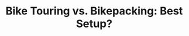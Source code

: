 ---
layout: community
category: community
title: "Bike Touring vs. Bikepacking: Best Setup?"
description: " Advantages/Disadvantages of touring vs bikepacking setup. Weight vs cargo space. frontal area. I'm heavy enough going uphill. I pack as light as possible."
isTopLevel: false
isSingleLevel: false
isArticle: false
datePublished: 2022-07-17 09:04:00 +0300
dateModified: 2022-07-17 09:04:00 +0300
published: false
---